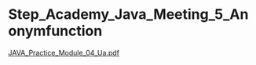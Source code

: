 # Step_Academy_Java_Meeting_5_Anonymfunction
[JAVA_Practice_Module_04_Ua.pdf](https://github.com/SvitLanaSvit/Step_Academy_Java_Meeting_5_Anonymfunction/blob/main/assets/JAVA_Practice_Module_04_Ua.pdf)
